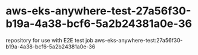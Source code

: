 # aws-eks-anywhere-test-27a56f30-b19a-4a38-bcf6-5a2b24381a0e-36
repository for use with E2E test job aws-eks-anywhere-test:27a56f30-b19a-4a38-bcf6-5a2b24381a0e-36
